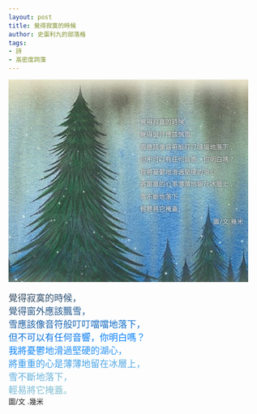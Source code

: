 ```yaml
---
layout: post
title: 覺得寂寞的時候
author: 史蛋利九的部落格
tags:
- 詩
- 高密度詞藻
---
```


![img](/img/in-post/1230.jpeg)

<span style="font-size: large;
background: -webkit-linear-gradient(45deg, #34495b, #007fff, #8cc4cf);
-webkit-background-clip: text;
-webkit-text-fill-color: transparent;">
覺得寂寞的時候，  
覺得窗外應該飄雪，  
雪應該像音符般叮叮噹噹地落下，  
但不可以有任何音響，你明白嗎？  
我將憂鬱地滑過堅硬的湖心，  
將重重的心是薄薄地留在冰層上，  
雪不斷地落下，  
輕易將它掩蓋。  
</span>
圖/文 .幾米  

